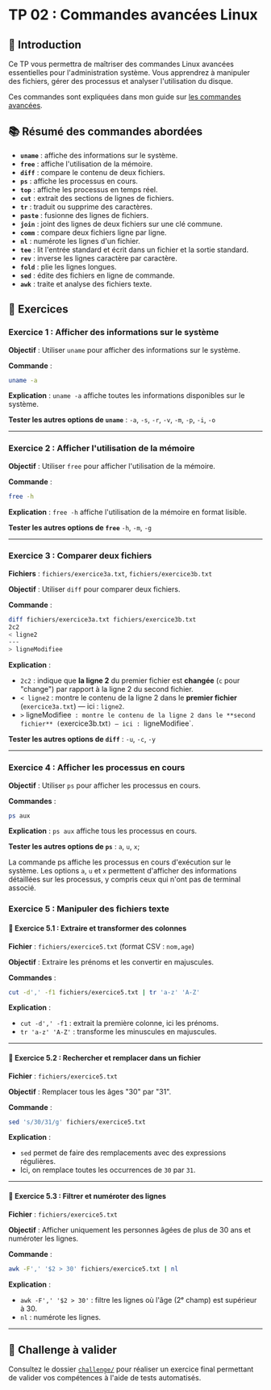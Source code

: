# TP 02 : Commandes avancées Linux

## 🧠 Introduction

Ce TP vous permettra de maîtriser des commandes Linux avancées essentielles pour
l'administration système. Vous apprendrez à manipuler des fichiers, gérer des
processus et analyser l'utilisation du disque.

Ces commandes sont expliquées dans mon guide sur [les commandes
avancées](https://blog.stephane-robert.info/docs/admin-serveurs/linux/commandes-avancees/).

## 📚 Résumé des commandes abordées

- **`uname`** : affiche des informations sur le système.
- **`free`** : affiche l'utilisation de la mémoire.
- **`diff`** : compare le contenu de deux fichiers.
- **`ps`** : affiche les processus en cours.
- **`top`** : affiche les processus en temps réel.
- **`cut`** : extrait des sections de lignes de fichiers.
- **`tr`** : traduit ou supprime des caractères.
- **`paste`** : fusionne des lignes de fichiers.
- **`join`** : joint des lignes de deux fichiers sur une clé commune.
- **`comm`** : compare deux fichiers ligne par ligne.
- **`nl`** : numérote les lignes d'un fichier.
- **`tee`** : lit l'entrée standard et écrit dans un fichier et la sortie
  standard.
- **`rev`** : inverse les lignes caractère par caractère.
- **`fold`** : plie les lignes longues.
- **`sed`** : édite des fichiers en ligne de commande.
- **`awk`** : traite et analyse des fichiers texte.

## 🧪 Exercices

### Exercice 1 : Afficher des informations sur le système

**Objectif** : Utiliser `uname` pour afficher des informations sur le système.

**Commande** :

```bash
uname -a
```

**Explication** : `uname -a` affiche toutes les informations disponibles sur le
système.

**Tester les autres options de `uname`** : `-a`, `-s`, `-r`, `-v`, `-m`, `-p`,
`-i`, `-o`

---

### Exercice 2 : Afficher l'utilisation de la mémoire

**Objectif** : Utiliser `free` pour afficher l'utilisation de la mémoire.

**Commande** :

```bash
free -h
```


**Explication** : `free -h` affiche l'utilisation de la mémoire en format
lisible.

**Tester les autres options de `free`** `-h`, `-m`, `-g`

---

### Exercice 3 : Comparer deux fichiers

**Fichiers** : `fichiers/exercice3a.txt`, `fichiers/exercice3b.txt`

**Objectif** : Utiliser `diff` pour comparer deux fichiers.

**Commande** :

```bash
diff fichiers/exercice3a.txt fichiers/exercice3b.txt
2c2
< ligne2
---
> ligneModifiee
```

**Explication** :

- `2c2` : indique que **la ligne 2** du premier fichier est **changée** (`c`
  pour "change") par rapport à la ligne 2 du second fichier.
- `< ligne2` : montre le contenu de la ligne 2 dans le **premier fichier**
  (`exercice3a.txt`) — ici : `ligne2`.
- `>` ligneModifiee` : montre le contenu de la ligne 2 dans le **second
  fichier** (`exercice3b.txt`) — ici : `ligneModifiee`.

**Tester les autres options de `diff`** : `-u`, `-c`, `-y`

---

### Exercice 4 : Afficher les processus en cours

**Objectif** : Utiliser `ps` pour afficher les processus en cours.

**Commandes** :

```bash
ps aux
```

**Explication** : `ps aux` affiche tous les processus en cours.

**Tester les autres options de `ps`** : `a`, `u`, `x`;

La commande ps affiche les processus en cours d'exécution sur le système. Les
options `a`, `u` et `x` permettent d'afficher des informations détaillées sur
les processus, y compris ceux qui n'ont pas de terminal associé.

### Exercice 5 : Manipuler des fichiers texte

#### 🧪 Exercice 5.1 : Extraire et transformer des colonnes

**Fichier** : `fichiers/exercice5.txt` (format CSV : `nom,age`)

**Objectif** : Extraire les prénoms et les convertir en majuscules.

**Commandes** :

```bash
cut -d',' -f1 fichiers/exercice5.txt | tr 'a-z' 'A-Z'
```

**Explication** :

- `cut -d',' -f1` : extrait la première colonne, ici les prénoms.
- `tr 'a-z' 'A-Z'` : transforme les minuscules en majuscules.

---

#### 🧪 Exercice 5.2 : Rechercher et remplacer dans un fichier

**Fichier** : `fichiers/exercice5.txt`

**Objectif** : Remplacer tous les âges "30" par "31".

**Commande** :

```bash
sed 's/30/31/g' fichiers/exercice5.txt
```

**Explication** :

- `sed` permet de faire des remplacements avec des expressions régulières.
- Ici, on remplace toutes les occurrences de `30` par `31`.

---

#### 🧪 Exercice 5.3 : Filtrer et numéroter des lignes

**Fichier** : `fichiers/exercice5.txt`

**Objectif** : Afficher uniquement les personnes âgées de plus de 30 ans et
numéroter les lignes.

**Commande** :

```bash
awk -F',' '$2 > 30' fichiers/exercice5.txt | nl
```

**Explication** :

- `awk -F',' '$2 > 30'` : filtre les lignes où l'âge (2ᵉ champ) est supérieur à
  30.
- `nl` : numérote les lignes.

---

## 🏁 Challenge à valider

Consultez le dossier [`challenge/`](./challenge/) pour réaliser un exercice
final permettant de valider vos compétences à l'aide de tests automatisés.

